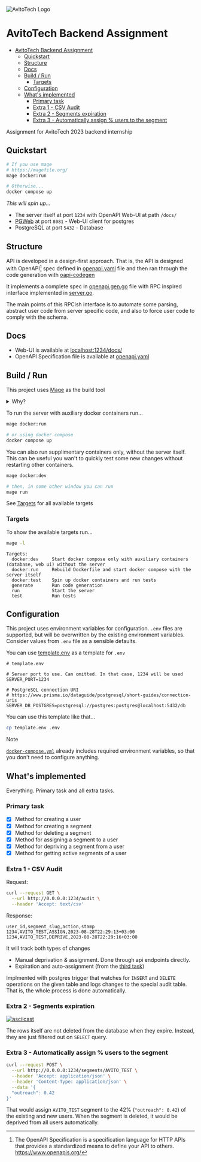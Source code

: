 ![AvitoTech Logo](https://avatars.githubusercontent.com/u/13049122?s=200&v=4)

# AvitoTech Backend Assignment

<!--toc:start-->
- [AvitoTech Backend Assignment](#avitotech-backend-assignment)
  - [Quickstart](#quickstart)
  - [Structure](#structure)
  - [Docs](#docs)
  - [Build / Run](#build-run)
    - [Targets](#targets)
  - [Configuration](#configuration)
  - [What's implemented](#whats-implemented)
    - [Primary task](#primary-task)
    - [Extra 1 - CSV Audit](#extra-1-csv-audit)
    - [Extra 2 - Segments expiration](#extra-2-segments-expiration)
    - [Extra 3 - Automatically assign % users to the segment](#extra-3-automatically-assign-users-to-the-segment)
<!--toc:end-->

Assignment for AvitoTech 2023 backend internship

## Quickstart

```bash
# If you use mage
# https://magefile.org/
mage docker:run

# Otherwise...
docker compose up
```

*This will spin up...*

- The server itself at port `1234` with OpenAPI Web-UI at path `/docs/`
- [PGWeb](https://github.com/sosedoff/pgweb) at port `8081` - Web-UI client for postgres
- PostgreSQL at port `5432` - Database

## Structure

API is developed in a design-first approach.
That is, the API is designed with OpenAPI[^1] spec defined in [openapi.yaml](./openapi.yaml) file
and then ran through the code generation with [oapi-codegen](https://github.com/deepmap/oapi-codegen/)

It implements a complete spec in [openapi.gen.go](./server/api/openapi.gen.go) file
with RPC inspired interface implemented in [server.go](./server/server.go).

The main points of this RPCish interface is to automate some parsing, abstract user code
from server specific code, and also to force user code to comply with the schema.

## Docs

- Web-UI is available at [localhost:1234/docs/](http://localhost:1234/docs/)
- OpenAPI Specification file is available at [openapi.yaml](./openapi.yaml)

## Build / Run

This project uses [Mage](https://magefile.org/) as the build tool

<details>
<summary>Why?</summary>

From the [Mage](https://magefile.org/) website...

> Makefiles are hard to read and hard to write. Mostly because makefiles are
> essentially fancy bash scripts with significant white space and
> additional make-related syntax.
>
> Mage lets you have multiple magefiles, name your magefiles whatever
> you want, and they’re easy to customize for multiple operating systems.
> Mage has no dependencies (aside from go) and runs just fine on all major
> operating systems, whereas make generally uses bash which is not well
> supported on Windows. Go is superior to bash for any non-trivial task
> involving branching, looping, anything that’s not just straight line
> execution of commands. And if your project is written in Go, why
> introduce another language as idiosyncratic as bash?
> Why not use the language your contributors are already comfortable with?

</details>

To run the server with auxiliary docker containers run...

```bash
mage docker:run

# or using docker compose
docker compose up
```

You can also run supplimentary containers only, without the server itself.
This can be useful you wan't to quickly test some new changes without restarting
other containers.

```bash
mage docker:dev

# then, in some other window you can run
mage run
```

See [Targets](#targets) for all available targets

### Targets

To show the available targets run...

```bash
mage -l
```

```
Targets:
  docker:dev     Start docker compose only with auxiliary containers (database, web ui) without the server
  docker:run     Rebuild Dockerfile and start docker compose with the server itself
  docker:test    Spin up docker containers and run tests
  generate       Run code generation
  run            Start the server
  test           Run tests
```

## Configuration

This project uses environment variables for configuration. `.env` files
are supported, but will be overwritten by the existing environment variables.
Consider values from `.env` file as a sensible defaults.

You can use [template.env](./template.env) as a template for `.env`

```env
# template.env

# Server port to use. Can omitted. In that case, 1234 will be used
SERVER_PORT=1234

# PostgreSQL connection URI
# https://www.prisma.io/dataguide/postgresql/short-guides/connection-uris
SERVER_DB_POSTGRES=postgresql://postgres:postgres@localhost:5432/db
```

You can use this template like that...

```bash
cp template.env .env
```

> [!NOTE]  
> [`docker-compose.yml`](./docker-compose.yml) already includes required
> environment variables, so that you don't need to configure anything.

## What's implemented

Everything. Primary task and all extra tasks.

### Primary task

- [x] Method for creating a user
- [x] Method for creating a segment
- [x] Method for deleting a segment
- [x] Method for assigning a segment to a user
- [x] Method for depriving a segment from a user
- [x] Method for getting active segments of a user

### Extra 1 - CSV Audit

Request:

```bash
curl --request GET \
  --url http://0.0.0.0:1234/audit \
  --header 'Accept: text/csv'
```

Response:

```csv
user_id,segment_slug,action,stamp
1234,AVITO_TEST,ASSIGN,2023-08-28T22:29:13+03:00
1234,AVITO_TEST,DEPRIVE,2023-08-28T22:29:16+03:00
```

It will track both types of changes

- Manual deprivation *&* assignment. Done through api endpoints directly.
- Expiration and auto-assignment (from the [third task](#extra-3-automatically-assign-users-to-the-segment))

Implmented with postgres trigger that watches for `INSERT` and `DELETE` operations
on the given table and logs changes to the special audit table.
That is, the whole process is done automatically.

### Extra 2 - Segments expiration

[![asciicast](https://asciinema.org/a/ZoMo8mrVnfj3luLtk95EHt5VI.svg)](https://asciinema.org/a/ZoMo8mrVnfj3luLtk95EHt5VI)

The rows itself are not deleted from the database when they expire.
Instead, they are just filtered out on `SELECT` query.

### Extra 3 - Automatically assign % users to the segment

```bash
curl --request POST \
  --url http://0.0.0.0:1234/segments/AVITO_TEST \
  --header 'Accept: application/json' \
  --header 'Content-Type: application/json' \
  --data '{
  "outreach": 0.42
}'
```

That would assign `AVITO_TEST` segment to the 42% (`"outreach": 0.42`)
of the existing and new users. When the segment is deleted, it would be deprived
from all users automatically.

[^1]: The OpenAPI Specification is a specification language for HTTP APIs that provides a standardized means to define your API to others. https://www.openapis.org/

